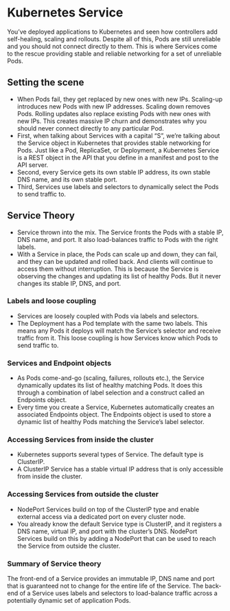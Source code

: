 # Kubernetes Service
You’ve deployed applications to Kubernetes and seen how controllers add self-healing, scaling and rollouts. Despite all of this, Pods are still unreliable and you should not connect directly to them. This is where Services come to the rescue providing stable and reliable networking for a set of unreliable Pods.
## Setting the scene
- When Pods fail, they get replaced by new ones with new IPs. Scaling-up introduces new Pods with new IP addresses. Scaling down removes Pods. Rolling updates also replace existing Pods with new ones with new IPs. This creates massive IP churn and demonstrates why you should never connect directly to any particular Pod.
- First, when talking about Services with a capital “S”, we’re talking about the Service object in Kubernetes that provides stable networking for Pods. Just like a Pod, ReplicaSet, or Deployment, a Kubernetes Service is a REST object in the API that you define in a manifest and post to the API server.
- Second, every Service gets its own stable IP address, its own stable DNS name, and its own stable port.
- Third, Services use labels and selectors to dynamically select the Pods to send traffic to.
## Service Theory
- Service thrown into the mix. The Service fronts the Pods with a stable IP, DNS name, and port. It also load-balances traffic to Pods with the right labels.
- With a Service in place, the Pods can scale up and down, they can fail, and they can be updated and rolled back. And clients will continue to access them without interruption. This is because the Service is observing the changes and updating its list of healthy Pods. But it never changes its stable IP, DNS, and port.
### Labels and loose coupling
- Services are loosely coupled with Pods via labels and selectors. 
- The Deployment has a Pod template with the same two labels. This means any Pods it deploys will match the Service’s selector and receive traffic from it. This loose coupling is how Services know which Pods to send traffic to.
### Services and Endpoint objects
- As Pods come-and-go (scaling, failures, rollouts etc.), the Service dynamically updates its list of healthy matching Pods. It does this through a combination of label selection and a construct called an Endpoints object.
- Every time you create a Service, Kubernetes automatically creates an associated Endpoints object. The Endpoints object is used to store a dynamic list of healthy Pods matching the Service’s label selector.
### Accessing Services from inside the cluster
- Kubernetes supports several types of Service. The default type is ClusterIP.
- A ClusterIP Service has a stable virtual IP address that is only accessible from inside the cluster.
### Accessing Services from outside the cluster
- NodePort Services build on top of the ClusterIP type and enable external access via a dedicated port on every cluster node. 
- You already know the default Service type is ClusterIP, and it registers a DNS name, virtual IP, and port with the cluster’s DNS. NodePort Services build on this by adding a NodePort that can be used to reach the Service from outside the cluster.
### Summary of Service theory
The front-end of a Service provides an immutable IP, DNS name and port that is guaranteed not to change for the entire life of the Service. The back-end of a Service uses labels and selectors to load-balance traffic across a potentially dynamic set of application Pods.
